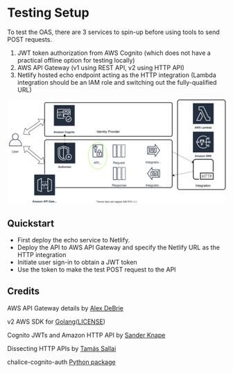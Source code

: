 # Testing Setup

To test the OAS, there are 3 services to spin-up
 before using tools to send POST requests. 
1. JWT token authorization from AWS Cognito (which does not have a practical offline option for testing locally)
2. AWS API Gateway (v1 using REST API, v2 using HTTP API)
3. Netlify hosted echo endpoint acting as the HTTP integration (Lambda integration should be an IAM role and switching out the fully-qualified URL)

![AWS API Gateway diagram](awsapigw.svg)

## Quickstart
- First deploy the echo service to Netlify.
- Deploy the API to AWS API Gateway and specify the Netlify URL as the HTTP integration
- Initiate user sign-in to obtain a JWT token
- Use the token to make the test POST request to the API

## Credits

AWS API Gateway details
 by [Alex DeBrie](https://www.alexdebrie.com/posts/api-gateway-elements/)

v2 AWS SDK for 
 [Golang](https://pkg.go.dev/github.com/aws/aws-sdk-go-v2)([LICENSE](https://pkg.go.dev/github.com/aws/aws-sdk-go-v2?tab=licenses))

Cognito JWTs and Amazon HTTP API
 by [Sander Knape](https://sanderknape.com/2020/08/amazon-cognito-jwts-authenticate-amazon-http-api/)

Dissecting HTTP APIs
 by [Tamás Sallai](https://advancedweb.hu/how-to-use-the-aws-apigatewayv2-api-to-add-an-http-api-to-a-lambda-function/)

chalice-cognito-auth
 [Python package](https://pypi.org/project/chalice-cognito-auth)

